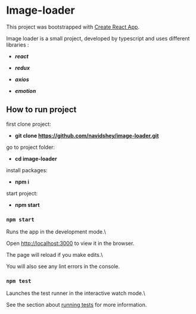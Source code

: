 # Image-loader

This project was bootstrapped with [Create React App](https://github.com/facebook/create-react-app).

Image loader is a small project, developed by typescript and uses different libraries :

- **_react_**

- **_redux_**

- **_axios_**

- **_emotion_**

## How to run project

first clone project:

- **git clone https://github.com/navidshey/image-loader.git**

go to project folder:

- **cd image-loader**

install packages:

- **npm i**

start project:

- **npm start**

### `npm start`

Runs the app in the development mode.\

Open [http://localhost:3000](http://localhost:3000) to view it in the browser.

The page will reload if you make edits.\

You will also see any lint errors in the console.

### `npm test`

Launches the test runner in the interactive watch mode.\

See the section about [running tests](https://facebook.github.io/create-react-app/docs/running-tests) for more information.
